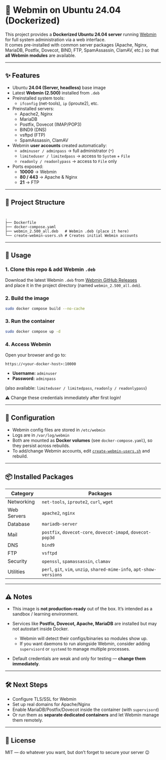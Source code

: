 # 🐳 Webmin on Ubuntu 24.04 (Dockerized)

This project provides a **Dockerized Ubuntu 24.04 server** running [Webmin](https://www.webmin.com/) for full system administration via a web interface.  
It comes pre-installed with common server packages (Apache, Nginx, MariaDB, Postfix, Dovecot, BIND, FTP, SpamAssassin, ClamAV, etc.) so that **all Webmin modules** are available.

---

## ✨ Features
- Ubuntu **24.04 (Server, headless)** base image
- Latest **Webmin (2.500)** installed from `.deb`
- Preinstalled system tools:
  - `ifconfig` (net-tools), `ip` (iproute2), etc.
- Preinstalled servers:
  - Apache2, Nginx
  - MariaDB
  - Postfix, Dovecot (IMAP/POP3)
  - BIND9 (DNS)
  - vsftpd (FTP)
  - SpamAssassin, ClamAV
- Webmin **user accounts** created automatically:
  - `adminuser / adminpass` → full administrator (`*`)
  - `limiteduser / limitedpass` → access to `System` + `File`
  - `readonly / readonlypass` → access to `File` only
- Ports exposed:
  - **10000** → Webmin
  - **80 / 443** → Apache & Nginx
  - **21** → FTP

---

## 📂 Project Structure
```

.
├── Dockerfile
├── docker-compose.yaml
├── webmin_2.500_all.deb   # Webmin .deb (place it here)
└── create-webmin-users.sh # Creates initial Webmin accounts

````

---

## 🚀 Usage

### 1. Clone this repo & add Webmin `.deb`
Download the latest Webmin `.deb` from [Webmin GitHub Releases](https://github.com/webmin/webmin/releases)  
and place it in the project directory (named `webmin_2.500_all.deb`).

### 2. Build the image
```bash
sudo docker compose build --no-cache
````

### 3. Run the container

```bash
sudo docker compose up -d
```

### 4. Access Webmin

Open your browser and go to:

```
https://<your-docker-host>:10000
```

* **Username:** `adminuser`
* **Password:** `adminpass`

(also available: `limiteduser / limitedpass`, `readonly / readonlypass`)

⚠️ Change these credentials immediately after first login!

---

## 🔧 Configuration

* Webmin config files are stored in `/etc/webmin`
* Logs are in `/var/log/webmin`
* Both are mounted as **Docker volumes** (see `docker-compose.yaml`), so they persist across rebuilds.
* To add/change Webmin accounts, edit [`create-webmin-users.sh`](./create-webmin-users.sh) and rebuild.

---

## 📦 Installed Packages

| Category    | Packages                                                               |
| ----------- | ---------------------------------------------------------------------- |
| Networking  | `net-tools`, `iproute2`, `curl`, `wget`                                |
| Web Servers | `apache2`, `nginx`                                                     |
| Database    | `mariadb-server`                                                       |
| Mail        | `postfix`, `dovecot-core`, `dovecot-imapd`, `dovecot-pop3d`            |
| DNS         | `bind9`                                                                |
| FTP         | `vsftpd`                                                               |
| Security    | `openssl`, `spamassassin`, `clamav`                                    |
| Utilities   | `perl`, `git`, `vim`, `unzip`, `shared-mime-info`, `apt-show-versions` |

---

## ⚠️ Notes

* This image is **not production-ready** out of the box. It’s intended as a sandbox / learning environment.
* Services like **Postfix, Dovecot, Apache, MariaDB** are installed but may not autostart inside Docker.

  * Webmin will detect their configs/binaries so modules show up.
  * If you want daemons to run alongside Webmin, consider adding `supervisord` or `systemd` to manage multiple processes.
* Default credentials are weak and only for testing — **change them immediately**.

---

## 🛠️ Next Steps

* Configure TLS/SSL for Webmin
* Set up real domains for Apache/Nginx
* Enable MariaDB/Postfix/Dovecot inside the container (with `supervisord`)
* Or run them as **separate dedicated containers** and let Webmin manage them remotely.

---

## 📜 License

MIT — do whatever you want, but don’t forget to secure your server 😉

